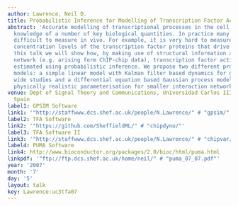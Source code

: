 ```yaml
---
author: Lawrence, Neil D.
title: Probabilistic Inference for Modelling of Transcription Factor Activity
abstract: 'Accurate modelling of transcriptional processes in the cell requires the
  knowledge of a number of key biological quantities. In practice many of them are
  difficult to measure in vivo. For example, it is very hard to measure the active
  concentration levels of the transcription factor proteins that drive the process.\\\{In
  this talk we will show how, by making use of structural information about the interaction
  network (e.g. arising form ChIP-chip data), transcription factor activities can
  estimated using probabilistic inference. We propose two different probabilistic
  models: a simple linear model with Kalman filter based dynamics for genome/transcriptome
  wide studies and a differential equation based Gaussian process model with a more
  physically realistic parameterisation for smaller interaction networks. '
venue: Dept of Signal Theory and Communications, Universidad Carlos III de Madrid,
  Spain
label1: GPSIM Software
link1: '"http://staffwww.dcs.shef.ac.uk/people/N.Lawrence/" # "gpsim/"'
label2: TFA Software
link2: '"https://github.com/SheffieldML/" # "chipdyno/"'
label3: TFA Software II
link3: '"http://staffwww.dcs.shef.ac.uk/people/N.Lawrence/" # "chipvar/"'
label4: PUMA Software
link4: http://www.bioconductor.org/packages/2.0/bioc/html/puma.html
linkpdf: '"ftp://ftp.dcs.shef.ac.uk/home/neil/" # "puma_07_07.pdf"'
year: '2007'
month: '7'
day: '5'
layout: talk
key: Lawrence:uc3tfa07
---
```

